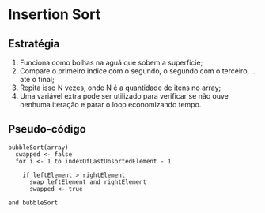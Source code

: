 # Insertion Sort

## Estratégia

1. Funciona como bolhas na aguá que sobem a superficie;
2. Compare o primeiro indice com o segundo, o segundo com o terceiro, ... até o final;
3. Repita isso N vezes, onde N é a quantidade de itens no array;
4. Uma variável extra pode ser utilizado para verificar se não ouve nenhuma iteração e parar o loop economizando tempo.

## Pseudo-código

```
bubbleSort(array)
  swapped <- false
  for i <- 1 to indexOfLastUnsortedElement - 1

    if leftElement > rightElement
      swap leftElement and rightElement
      swapped <- true

end bubbleSort
```
